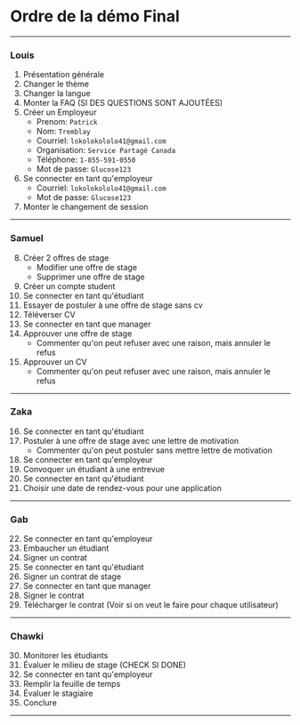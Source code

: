 # Ordre de la démo Final

---
### Louis
1. Présentation générale
2. Changer le thème
3. Changer la langue
4. Monter la FAQ (SI DES QUESTIONS SONT AJOUTÉES)
5. Créer un Employeur
   - Prenom: `Patrick`
   - Nom: `Tremblay`
   - Courriel: `lokolokololo41@gmail.com`
   - Organisation: `Service Partagé Canada`
   - Téléphone: `1-855-591-0550`
   - Mot de passe: `Glucose123`
6. Se connecter en tant qu'employeur
   - Courriel: `lokolokololo41@gmail.com`
   - Mot de passe: `Glucose123`
7. Monter le changement de session 
---
### Samuel
8. Créer 2 offres de stage
	- Modifier une offre de stage
	- Supprimer une offre de stage
9. Créer un compte student
10. Se connecter en tant qu'étudiant
11. Essayer de postuler à une offre de stage sans cv
12. Téléverser CV
13. Se connecter en tant que manager
14. Approuver une offre de stage 
	- Commenter qu'on peut refuser avec une raison, mais annuler le refus
15. Approuver un CV
	- Commenter qu'on peut refuser avec une raison, mais annuler le refus
---
### Zaka
16. Se connecter en tant qu'étudiant
17. Postuler à une offre de stage avec une lettre de motivation
	* Commenter qu'on peut postuler sans mettre lettre de motivation
18. Se connecter en tant qu'employeur
19. Convoquer un étudiant à une entrevue
20. Se connecter en tant qu'étudiant
21. Choisir une date de rendez-vous pour une application
---
### Gab
22. Se connecter en tant qu'employeur
23. Embaucher un étudiant
24. Signer un contrat
25. Se connecter en tant qu'étudiant
26. Signer un contrat de stage
27. Se connecter en tant que manager
28. Signer le contrat
29. Télécharger le contrat (Voir si on veut le faire pour chaque utilisateur)
---
### Chawki
30. Monitorer les étudiants
31. Évaluer le milieu de stage (CHECK SI DONE)
32. Se connecter en tant qu'employeur
33. Remplir la feuille de temps
34. Évaluer le stagiaire
35. Conclure
---